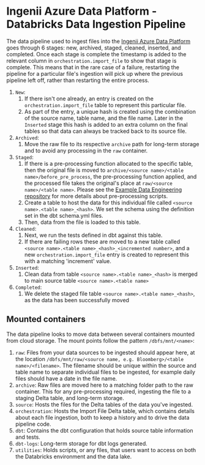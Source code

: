 # Ingenii Azure Data Platform - Databricks Data Ingestion Pipeline

The data pipeline used to ingest files into the [Ingenii Azure Data Platform](https://ingenii.dev/) goes through 6 stages: new, archived, staged, cleaned, inserted, and completed. Once each stage is complete the timestamp is added to the relevant column in `orchestration.import_file` to show that stage is complete. This means that in the rare case of a failure, restarting the pipeline for a particular file's ingestion will pick up where the previous pipeline left off, rather than restarting the entire process.

1. `New`:
    1. If there isn't one already, an entry is created on the `orchestration.import_file` table to represent this particular file.
    1. As part of the entry, a unique hash is created using the combination of the source name, table name, and the file name. Later in the `Inserted` stage this hash is added to an extra column on the final tables so that data can always be tracked back to its source file.
1. `Archived`:
    1. Move the raw file to its respective `archive` path for long-term storage and to avoid any processing in the `raw` container.
1. `Staged`:
    1. If there is a pre-processing function allocated to the specific table, then the original file is moved to `archive/<source name>/<table name>/before_pre_process`, the pre-processing function applied, and the processed file takes the original's place at `raw/<source name>/<table name>`. Please see the [Example Data Engineering repository](https://github.com/ingenii-solutions/azure-data-platform-data-engineering-example) for more details about pre-processing scripts.
    1. Create a table to host the data for this individual file called `<source name>.<table name>_<hash>`. We set the schema using the definition set in the dbt schema.yml files.
    1. Then, data from the file is loaded to this table.
1. `Cleaned`:
    1. Next, we run the tests defined in dbt against this table.
    1. If there are failing rows these are moved to a new table called `<source name>.<table name>_<hash>_<incremented number>`, and a new `orchestration.import_file` entry is created to represent this with a matching 'increment' value.
1. `Inserted`:
    1. Clean data from table `<source name>.<table name>_<hash>` is merged to main source table `<source name>.<table name>`
1. `Completed`:
    1. We delete the staged file table `<source name>.<table name>_<hash>`, as the data has been successfully moved

## Mounted containers

The data pipeline looks to move data between several containers mounted from cloud storage. The mount points follow the pattern `/dbfs/mnt/<name>`:
1. `raw`: Files from your data sources to be ingested should appear here, at the location `/dbfs/mnt/raw/<source name, e.g. Bloomberg>/<table name>/<filename>`. The filename should be unique within the source and table name to separate individual files to be ingested, for example daily files should have a date in the file name.
1. `archive`: Raw files are moved here to a matching folder path to the raw container. This for any pre-processing required, ingesting the file to a staging Delta table, and long-term storage.
1. `source`: Hosts the files for the Delta tables of the data you've ingested. 
1. `orchestration`: Hosts the Import File Delta table, which contains details about each file ingestion, both to keep a history and to drive the data pipeline code.
1. `dbt`: Contains the dbt configuration that holds source table information and tests.
1. `dbt-logs`: Long-term storage for dbt logs generated.
1. `utilities`: Holds scripts, or any files, that users want to access on both the Databricks environment and the data lake.
